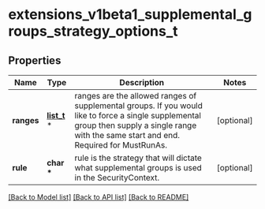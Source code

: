# extensions_v1beta1_supplemental_groups_strategy_options_t

## Properties
Name | Type | Description | Notes
------------ | ------------- | ------------- | -------------
**ranges** | [**list_t**](extensions_v1beta1_id_range.md) \* | ranges are the allowed ranges of supplemental groups.  If you would like to force a single supplemental group then supply a single range with the same start and end. Required for MustRunAs. | [optional] 
**rule** | **char \*** | rule is the strategy that will dictate what supplemental groups is used in the SecurityContext. | [optional] 

[[Back to Model list]](../README.md#documentation-for-models) [[Back to API list]](../README.md#documentation-for-api-endpoints) [[Back to README]](../README.md)


